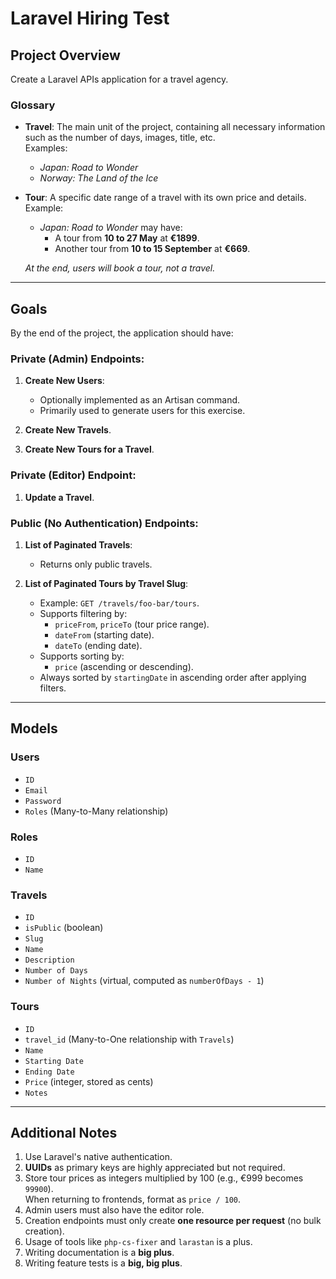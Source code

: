 # Laravel Hiring Test

## Project Overview
Create a Laravel APIs application for a travel agency.

### Glossary
- **Travel**: The main unit of the project, containing all necessary information such as the number of days, images, title, etc.  
  Examples:
  - *Japan: Road to Wonder*
  - *Norway: The Land of the Ice*

- **Tour**: A specific date range of a travel with its own price and details.  
  Example:
  - *Japan: Road to Wonder* may have:
    - A tour from **10 to 27 May** at **€1899**.
    - Another tour from **10 to 15 September** at **€669**.

  *At the end, users will book a tour, not a travel.*

---

## Goals
By the end of the project, the application should have:

### Private (Admin) Endpoints:
1. **Create New Users**:
   - Optionally implemented as an Artisan command.
   - Primarily used to generate users for this exercise.
   
2. **Create New Travels**.

3. **Create New Tours for a Travel**.

### Private (Editor) Endpoint:
1. **Update a Travel**.

### Public (No Authentication) Endpoints:
1. **List of Paginated Travels**:
   - Returns only public travels.

2. **List of Paginated Tours by Travel Slug**:
   - Example: `GET /travels/foo-bar/tours`.
   - Supports filtering by:
     - `priceFrom`, `priceTo` (tour price range).
     - `dateFrom` (starting date).
     - `dateTo` (ending date).
   - Supports sorting by:
     - `price` (ascending or descending).
   - Always sorted by `startingDate` in ascending order after applying filters.

---

## Models

### **Users**
- `ID`
- `Email`
- `Password`
- `Roles` (Many-to-Many relationship)

### **Roles**
- `ID`
- `Name`

### **Travels**
- `ID`
- `isPublic` (boolean)
- `Slug`
- `Name`
- `Description`
- `Number of Days`
- `Number of Nights` (virtual, computed as `numberOfDays - 1`)

### **Tours**
- `ID`
- `travel_id` (Many-to-One relationship with `Travels`)
- `Name`
- `Starting Date`
- `Ending Date`
- `Price` (integer, stored as cents)
- `Notes`

---

## Additional Notes
1. Use Laravel's native authentication.
2. **UUIDs** as primary keys are highly appreciated but not required.
3. Store tour prices as integers multiplied by 100 (e.g., €999 becomes `99900`).  
   When returning to frontends, format as `price / 100`.
4. Admin users must also have the editor role.
5. Creation endpoints must only create **one resource per request** (no bulk creation).
6. Usage of tools like `php-cs-fixer` and `larastan` is a plus.
7. Writing documentation is a **big plus**.
8. Writing feature tests is a **big, big plus**.
